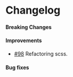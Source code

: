 # Changelog

#### Breaking Changes
#### Improvements
- [#98](https://github.com/mesg-foundation/mesg-components/pull/98/) Refactoring scss.
#### Bug fixes
